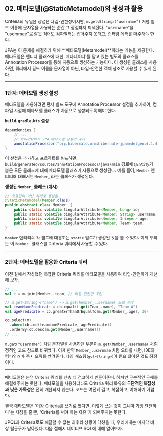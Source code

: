 ## 02\. 메타모델(@StaticMetamodel)의 생성과 활용

Criteria의 유일한 장점은 타입-안전성이지만, `m.get<String>("username")` 처럼 필드 이름에 문자열을 사용하는 순간 그 장점마저 퇴색된다. "username"을 "usernmae"로 잘못 적어도 컴파일러는 잡아주지 못하고, 런타임 에러를 마주해야 한다.

JPA는 이 문제를 해결하기 위해 \*\*메타모델(Metamodel)\*\*이라는 기능을 제공한다. 메타모델은 엔티티 클래스에 대한 '메타데이터'를 담고 있는 별도의 클래스를 Annotation Processor를 통해 자동으로 생성하는 기능이다. 이 생성된 클래스를 사용하면, 쿼리에서 필드 이름을 문자열이 아닌, 타입-안전한 객체 참조로 사용할 수 있게 된다.

-----

### **1단계: 메타모델 생성 설정**

메타모델을 사용하려면 먼저 빌드 도구에 Annotation Processor 설정을 추가하여, 컴파일 시점에 메타모델 클래스가 자동으로 생성되도록 해야 한다.

**`build.gradle.kts` 설정**

```groovy
dependencies {
    // ...
    // 하이버네이트 JPA 메타모델 생성기 추가
    annotationProcessor("org.hibernate.orm:hibernate-jpamodelgen:6.4.4.Final")
}
```

이 설정을 추가하고 프로젝트를 빌드하면, `build/generated/sources/annotationProcessor/java/main` 경로에 `@Entity`가 붙은 모든 클래스에 대해 메타모델 클래스가 자동으로 생성된다. 예를 들어, `Member` 엔티티에 대해서는 `Member_` 라는 클래스가 생성된다.

**생성된 `Member_` 클래스 (예시)**

```java
// 코틀린이 아닌 자바로 생성됨
@StaticMetamodel(Member.class)
public abstract class Member_ {
    public static volatile SingularAttribute<Member, Long> id;
    public static volatile SingularAttribute<Member, String> username;
    public static volatile SingularAttribute<Member, Integer> age;
    public static volatile SingularAttribute<Member, Team> team;
}
```

`Member` 엔티티의 각 필드에 대응하는 `static` 필드가 생성된 것을 볼 수 있다. 이제 우리는 이 `Member_` 클래스를 Criteria 쿼리에서 사용할 수 있다.

-----

### **2단계: 메타모델을 활용한 Criteria 쿼리**

이전 절에서 작성했던 복잡한 Criteria 쿼리를 메타모델을 사용하여 타입-안전하게 개선해 보자.

```kotlin
// ...
val t = m.join(Member_.team) // 타입-안전한 조인

// m.get<String>("name") -> m.get(Member_.username) 으로 변경
val teamNamePredicate = cb.equal(t.get(Team_.name), "Team A")
val agePredicate = cb.greaterThanOrEqualTo(m.get(Member_.age), 30)

cq.select(m)
  .where(cb.and(teamNamePredicate, agePredicate))
  .orderBy(cb.desc(m.get(Member_.username)))
// ...
```

`m.get("username")` 처럼 문자열을 사용하던 부분이 `m.get(Member_.username)` 처럼 정적인 코드 참조로 바뀌었다. 이제 만약 `Member_.usernmae` 처럼 오타를 내면, IDE와 컴파일러가 즉시 오류를 알려준다. 타입 캐스팅(`get<String>`)이 필요 없어진 것도 장점이다.

-----

메타모델은 분명 Criteria 쿼리를 한층 더 견고하게 만들어준다. 하지만 근본적인 문제를 해결해주지는 못한다. 메타모델을 사용하더라도 Criteria 쿼리 특유의 **극단적인 복잡성과 낮은 가독성**은 전혀 개선되지 않는다. 코드는 여전히 길고, 복잡하고, 이해하기 어렵다.

결국 메타모델은 '이왕 Criteria를 쓰기로 했다면, 이렇게 쓰는 것이 그나마 가장 안전하다'는 지침을 줄 뿐, 'Criteria를 써야 하는 이유'가 되어주지는 못한다.

JPQL과 Criteria로도 해결할 수 없는 최후의 상황이 닥쳤을 때, 우리에게는 마지막 비상 탈출구가 남아있다. 다음 절에서 네이티브 SQL에 대해 알아보자.